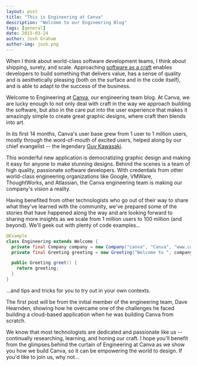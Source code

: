 ```yaml
---
layout: post
title: "This is Engineering at Canva"
description: "Welcome to our Engineering Blog"
tags: [general]
date: 2015-03-24
author: Josh Graham
author-img: josh.png
---
```


When I think about world-class software development teams, I think about shipping, surety, and scale. Approaching [software as a craft]( http://manifesto.softwarecraftsmanship.org/) enables developers to build something that delivers value, has a sense of quality and is aesthetically pleasing (both on the surface and in the code itself), and is able to adapt to the success of the business.

Welcome to Engineering at [Canva]( https://www.canva.com ), our engineering team blog. At Canva, we are lucky enough to not only deal with craft in the way we approach building the software, but also in the care put into the user experience that makes it amazingly simple to create great graphic designs, where craft then blends into art.

In its first 14 months, Canva's user base grew from 1 user to 1 million users, mostly through the word-of-mouth of excited users, helped along by our chief evangelist -- the legendary [Guy Kawasaki]( http://guykawasaki.com ).

This wonderful new application is democratizing graphic design and making it easy for anyone to make stunning designs. Behind the scenes is a team of high quality, passionate software developers. With credentials from other world-class engineering organizations like Google, VMWare, ThoughtWorks, and Atlassian, the Canva engineering team is making our company's vision a reality.

Having benefited from other technologists who go out of their way to share what they've learned with the community, we've prepared some of the stories that have happened along the way and are looking forward to sharing more insights as we scale from 1 million users to 100 million (and beyond). We'll geek out with plenty of code examples...

```java
@Example
class Engineering extends Welcome {
  private final Company company = new Company("canva", "Canva", "www.canva.com");
  private final Greeting greeting = new Greeting("Welcome to ", company.name, " Engineering");

  public Greeting greet() {
    return greeting;
  }
}
```

...and tips and tricks for you to try out in your own contexts.

The first post will be from the initial member of the engineering team, Dave Hearnden, showing how he overcame one of the challenges he faced building a cloud-based application when he was building Canva from scratch.

We know that most technologists are dedicated and passionate like us -- continually researching, learning, and honing our craft. I hope you'll benefit from the glimpses behind the curtain of Engineering at Canva as we show you how we build Canva, so it can be empowering the world to design. If you'd like to join us, why not...
